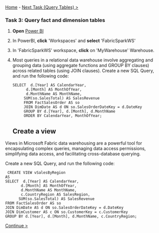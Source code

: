 [Home](README.md) -  [Next Task (Query Tables) >](Task3-Query-Tables.md)

### Task 3: Query fact and dimension tables

1. **Open** [Power BI](https://app.powerbi.com/)

2. In PowerBI, **click** 'Workspaces' and **select** 'FabricSparkWS'

3. In 'FabricSparkWS' workspace, **click** on 'MyWarehouse' Warehouse.

4. Most queries in a relational data warehouse involve aggregating and grouping data (using aggregate functions and GROUP BY clauses) across related tables (using JOIN clauses).
    Create a new SQL Query, and run the following code:

   ```
   SELECT  d.[Year] AS CalendarYear,
         d.[Month] AS MonthOfYear,
         d.MonthName AS MonthName,
        SUM(so.SalesTotal) AS SalesRevenue
        FROM FactSalesOrder AS so
        JOIN DimDate AS d ON so.SalesOrderDateKey = d.DateKey
        GROUP BY d.[Year], d.[Month], d.MonthName
        ORDER BY CalendarYear, MonthOfYear;
   ```
   ## Create a view

Views in Microsoft Fabric data warehousing are a powerful tool for encapsulating complex queries, managing data access permissions, simplifying data access, and facilitating cross-database querying.

Create a new SQL Query, and run the following code:

 ```
  CREATE VIEW vSalesByRegion
AS
SELECT  d.[Year] AS CalendarYear,
        d.[Month] AS MonthOfYear,
        d.MonthName AS MonthName,
        c.CountryRegion AS SalesRegion,
       SUM(so.SalesTotal) AS SalesRevenue
FROM FactSalesOrder AS so
JOIN DimDate AS d ON so.SalesOrderDateKey = d.DateKey
JOIN DimCustomer AS c ON so.CustomerKey = c.CustomerKey
GROUP BY d.[Year], d.[Month], d.MonthName, c.CountryRegion;

 ```

[Continue >](Task3-Query-Tables.md)





